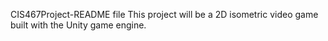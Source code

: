 CIS467Project-README file
This project will be a 2D isometric video game built with the Unity game engine. 